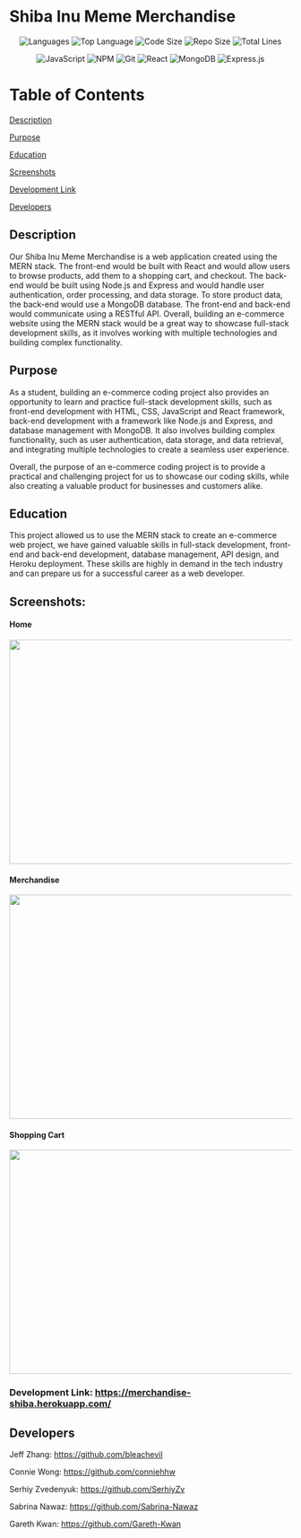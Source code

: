 # Shiba Inu Meme Merchandise

<p align="center">
    <img src="https://img.shields.io/github/languages/count/Sabrina-Nawaz/meme-merchandise-market?style=for-the-badge" alt="Languages" />
    <img src="https://img.shields.io/github/languages/top/Sabrina-Nawaz/meme-merchandise-market?style=for-the-badge" alt="Top Language" />
    <img src="https://img.shields.io/github/languages/code-size/Sabrina-Nawaz/meme-merchandise-market?style=for-the-badge" alt="Code Size" />
    <img src="https://img.shields.io/github/repo-size/Sabrina-Nawaz/meme-merchandise-market?style=for-the-badge" alt="Repo Size" />   
    <img src="https://img.shields.io/tokei/lines/github/Sabrina-Nawaz/meme-merchandise-market?style=for-the-badge" alt="Total Lines" />
    
</p>

<div align="center">

![JavaScript](https://img.shields.io/badge/javascript-%23323330.svg?style=for-the-badge&logo=javascript&logoColor=%23F7DF1E)
![NPM](https://img.shields.io/badge/NPM-%23000000.svg?style=for-the-badge&logo=npm&logoColor=white)
![Git](https://img.shields.io/badge/git-%23F05033.svg?style=for-the-badge&logo=git&logoColor=white)
![React](https://img.shields.io/badge/react-%2320232a.svg?style=for-the-badge&logo=react&logoColor=%2361DAFB)
![MongoDB](https://img.shields.io/badge/MongoDB-%234ea94b.svg?style=for-the-badge&logo=mongodb&logoColor=white)
![Express.js](https://img.shields.io/badge/express.js-%23404d59.svg?style=for-the-badge&logo=express&logoColor=%2361DAFB)

</div>

# Table of Contents

[Description](#description)

[Purpose](#purpose)

[Education](#education)

[Screenshots](#screenshots)

[Development Link](#development-link)

[Developers](#developers)

## Description

Our Shiba Inu Meme Merchandise is a web application created using the MERN stack. The front-end would be built with React and would allow users to browse products, add them to a shopping cart, and checkout. The back-end would be built using Node.js and Express and would handle user authentication, order processing, and data storage. To store product data, the back-end would use a MongoDB database. The front-end and back-end would communicate using a RESTful API. Overall, building an e-commerce website using the MERN stack would be a great way to showcase full-stack development skills, as it involves working with multiple technologies and building complex functionality.

## Purpose

As a student, building an e-commerce coding project also provides an opportunity to learn and practice full-stack development skills, such as front-end development with HTML, CSS, JavaScript and React framework, back-end development with a framework like Node.js and Express, and database management with MongoDB. It also involves building complex functionality, such as user authentication, data storage, and data retrieval, and integrating multiple technologies to create a seamless user experience.

Overall, the purpose of an e-commerce coding project is to provide a practical and challenging project for us to showcase our coding skills, while also creating a valuable product for businesses and customers alike.

## Education

This project allowed us to use the MERN stack to create an e-commerce web project, we have gained valuable skills in full-stack development, front-end and back-end development, database management, API design, and Heroku deployment. These skills are highly in demand in the tech industry and can prepare us for a successful career as a web developer.

## Screenshots:

#### Home

<img src="https://user-images.githubusercontent.com/108771904/220981589-7726bfbc-a3d6-42d3-8bd3-f4c18b29ea22.jpg"  width="700" height="400">

#### Merchandise

<img src="https://user-images.githubusercontent.com/108771904/220981594-d93f8dfd-cbbb-447a-87a7-63d70c64192e.jpg"  width="700" height="400">

#### Shopping Cart

<img src="https://user-images.githubusercontent.com/108771904/220982752-cf547933-9a7a-498f-b2cc-45214169d09e.jpg"  width="700" height="400">

### Development Link: https://merchandise-shiba.herokuapp.com/

## Developers

Jeff Zhang: https://github.com/bleachevil

Connie Wong: https://github.com/conniehhw

Serhiy Zvedenyuk: https://github.com/SerhiyZv

Sabrina Nawaz: https://github.com/Sabrina-Nawaz

Gareth Kwan: https://github.com/Gareth-Kwan
